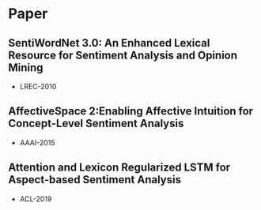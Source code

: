 # Paper 

## SentiWordNet 3.0: An Enhanced Lexical Resource for Sentiment Analysis and Opinion Mining
* LREC-2010
## AffectiveSpace 2:Enabling Affective Intuition for Concept-Level Sentiment Analysis
* AAAI-2015
## Attention and Lexicon Regularized LSTM for Aspect-based Sentiment Analysis
* ACL-2019

